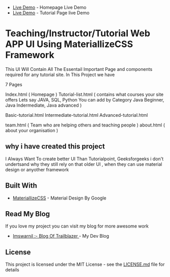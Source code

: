 
* [Live Demo](https://imswarnil.github.io/Tutorial-Website-Template-MateraillizeCSS/) - Homepage Live Demo 
* [Live Demo](https://imswarnil.github.io/Tutorial-Website-Template-MateraillizeCSS/) - Tutorial Page live Demo 

# Teaching/Instructor/Tutorial Web APP UI Using MateriallizeCSS Framework
This UI Will Contain All The Essentail Important Page and components required for any tutorial site.
In This Project we have 

7 Pages 

Index.html ( Homepage )
Tutorial-list.html ( contains what courses your site offers Lets say JAVA, SQL, Python You can add by Category Java Beginner, Java Indermediate, Java advanced )

Basic-tutorial.html
Intermediate-tutorial.html
Advanced-tutorial.html

team.html ( Team who are helping others and teaching people )
about.html ( about your organisation )

## why i have created this project 
I Always Want To create better UI Than Tutorialpoint, Geeksforgeeks i don't undertsand why they still rely on that older UI , when they can use material design or anyother framework

## Built With

* [MateriallizeCSS](http://www.materiallizecss.com) - Material Design By Google

## Read My Blog
If you love my project you can visit my blog for more awesome work 
* [Imswarnil :- Blog Of Trailblazer ](https://imswarnil.com) - My Dev Blog

## License

This project is licensed under the MIT License - see the [LICENSE.md](LICENSE.md) file for details
